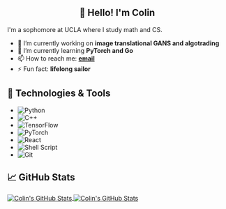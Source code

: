 <h2 align="center">👋 Hello! I'm Colin</h2>

I'm a sophomore at UCLA where I study math and CS.

- 🔭 I’m currently working on **image translational GANS and algotrading**
- 🌱 I’m currently learning **PyTorch and Go**
- 📫 How to reach me: **[email](mailto:colinpcurtis826@ucla.edu)**
- ⚡ Fun fact: **lifelong sailor**

## 🔧 Technologies & Tools

<ul id="tools">
  <li><img alt="Python" src="https://img.shields.io/badge/python%20-%2314354C.svg?&style=for-the-badge&logo=python&logoColor=white"/></li>
  <li><img alt="C++" src="https://img.shields.io/badge/c++%20-%2300599C.svg?&style=for-the-badge&logo=c%2B%2B&ogoColor=white"/></li>
  <li><img alt="TensorFlow" src="https://img.shields.io/badge/TensorFlow%20-%23FF6F00.svg?&style=for-the-badge&logo=TensorFlow&logoColor=white" /></li>
  <li><img alt="PyTorch" src="https://img.shields.io/badge/PyTorch%20-%23EE4C2C.svg?&style=for-the-badge&logo=PyTorch&logoColor=white" /></li>
  <li><img alt="React" src="https://img.shields.io/badge/react%20-%2320232a.svg?&style=for-the-badge&logo=react&logoColor=%2361DAFB"/></li>
  <li><img alt="Shell Script" src="https://img.shields.io/badge/shell_script%20-%23121011.svg?&style=for-the-badge&logo=gnu-bash&logoColor=white"/></li>
  <li><img alt="Git" src="https://img.shields.io/badge/git%20-%23F05033.svg?&style=for-the-badge&logo=git&logoColor=white"/></li>
</ul>  


## &#x1f4c8; GitHub Stats

<a href="https://github.com/colinpcurtis">
  <img align="center" src="https://github-readme-stats.vercel.app/api?username=colinpcurtis&show_icons=true&line_height=27&count_private=true&title_color=6aa6f8&text_color=8a919a&icon_color=6aa6f8&bg_color=0e1116" alt="Colin's GitHub Stats" />
</a>


<a href="https://github.com/colinpcurtis">
  <img align="center" src="https://github-readme-stats.vercel.app/api/top-langs/?username=colinpcurtis&hide=jupyter%20notebook&count_private=false&title_color=6aa6f8&text_color=8a919a&icon_color=6aa6f8&bg_color=0e1116" alt="Colin's GitHub Stats" />
</a>


<!--

![](https://img.shields.io/badge/Editor-VS_Code-informational?style=flat&logo=visual-studio-code&logoColor=white&color=6aa6f8)
![](https://img.shields.io/badge/Editor-Vim-informational?style=flat&logo=vim&logoColor=white&color=6aa6f8)
![](https://img.shields.io/badge/Code-Python-informational?style=flat&logo=python&logoColor=white&color=6aa6f8)
![](https://img.shields.io/badge/Code-TensorFlow?style=flat&logo=TensorFlow&logoColor=white&color=6aa6f8)
![](https://img.shields.io/badge/Code-PyTorch?style=flat&logo=PyTorch&logoColor=white&color=6aa6f8)
![](https://img.shields.io/badge/Code-JavaScript-informational?style=flat&logo=javascript&logoColor=white&color=6aa6f8)
![](https://img.shields.io/badge/Code-React-informational?style=flat&logo=react&logoColor=white&color=6aa6f8)
![](https://img.shields.io/badge/Shell-Bash-informational?style=flat&logo=gnu-bash&logoColor=white&color=6aa6f8)


## 🏆 GitHub Trophies

![trophy](https://github-profile-trophy.vercel.app/?username=colinpcurtis&theme=nord&column=7)]


- 👯 I’m looking to collaborate on ...
- 🤔 I’m looking for help with ...
- 💬 Ask me about ...

- 😄 Pronouns: ...
-->
